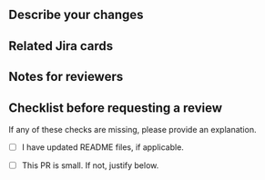 ## Describe your changes

## Related Jira cards

## Notes for reviewers

## Checklist before requesting a review

If any of these checks are missing, please provide an explanation.

- [ ] I have updated README files, if applicable.
- [ ] This PR is small. If not, justify below.

